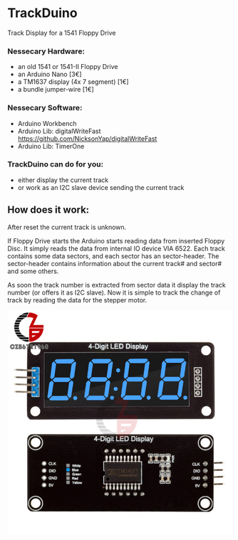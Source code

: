 # TrackDuino
Track Display for a 1541 Floppy Drive


### Nessecary Hardware:
- an old 1541 or 1541-II Floppy Drive
- an Arduino Nano [3€]
- a TM1637 display (4x 7 segment) [1€]
- a bundle jumper-wire [1€]


### Nessecary Software:
- Arduino Workbench
- Arduino Lib: digitalWriteFast 
  https://github.com/NicksonYap/digitalWriteFast
- Arduino Lib: TimerOne


### TrackDuino can do for you:
- either display the current track 
- or work as an I2C slave device sending the current track


## How does it work:

After reset the current track is unknown.

If Floppy Drive starts the Arduino starts reading data from inserted Floppy Disc.
It simply reads the data from internal IO device VIA 6522.
Each track contains some data sectors, and each sector has an sector-header.
The sector-header contains information about the current track# and sector# and some others.

As soon the track number is extracted from sector data it display the track number (or offers it as I2C slave).
Now it is simple to track the change of track by reading the data for the stepper motor.


![Screenshot](/docu/7-Seg-blau.jpg)


